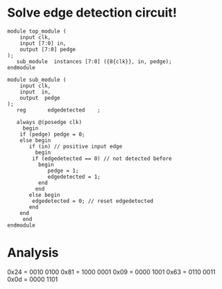 # Solve edge detection circuit!

```
module top_module (
    input clk,
    input [7:0] in,
    output [7:0] pedge
);
   sub_module  instances [7:0] ({8{clk}}, in, pedge); 
endmodule

module sub_module (
    input clk,
    input  in,
    output  pedge
);
   reg  	 edgedetected    ;

   always @(posedge clk) 
     begin
	if (pedge) pedge = 0;
	else begin
	   if (in) // positive input edge
	     begin
		if (edgedetected == 0) // not detected before
		  begin
		     pedge = 1;
		     edgedetected = 1;
		  end
	     end
	   else begin
		edgedetected = 0; // reset edgedetected
	   end
	end	
     end
endmodule
```

# Analysis
0x24 = 0010 0100
0x81 = 1000 0001
0x09 = 0000 1001
0x63 = 0110 0011
0x0d = 0000 1101
